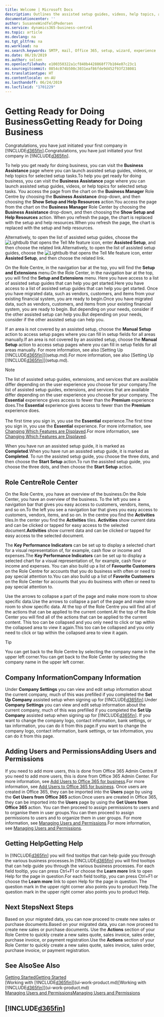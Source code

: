 ```yaml
---
title: Welcome | Microsoft Docs
description: Outlines the assisted setup guides, videos, help topics, and pages and pages to use to get ready for doing business in Business Central.
documentationcenter: ''
author: SusanneWindfeldPedersen
ms.service: dynamics365-business-central
ms.topic: article
ms.devlang: na
ms.tgt_pltfrm: na
ms.workload: na
ms.search.keywords: SMTP, mail, Office 365, setup, wizard, experience
ms.date: 06/19/2019
ms.author: solsen
ms.openlocfilehash: e100350322a1cf840b4428868f77b104e07c23c1
ms.sourcegitcommit: 0854c074b500c3031eaf86fde9d452f93f238081
ms.translationtype: HT
ms.contentlocale: en-AU
ms.lasthandoff: 06/24/2019
ms.locfileid: "1701229"
---
```

# <a name="getting-ready-for-doing-business"></a><span data-ttu-id="4e07f-103">Getting Ready for Doing Business</span><span class="sxs-lookup"><span data-stu-id="4e07f-103">Getting Ready for Doing Business</span></span>
<span data-ttu-id="4e07f-104">Congratulations, you have just initiated your first company in [!INCLUDE[d365fin](includes/d365fin_md.md)].</span><span class="sxs-lookup"><span data-stu-id="4e07f-104">Congratulations, you have just initiated your first company in [!INCLUDE[d365fin](includes/d365fin_md.md)].</span></span>

<span data-ttu-id="4e07f-105">To help you get ready for doing business, you can visit the **Business Assistance** page where you can launch assisted setup guides, videos, or help topics for selected setup tasks.</span><span class="sxs-lookup"><span data-stu-id="4e07f-105">To help you get ready for doing business, you can visit the **Business Assistance** page where you can launch assisted setup guides, videos, or help topics for selected setup tasks.</span></span> <span data-ttu-id="4e07f-106">You access the page from the chart on the **Business Manager** Role Centre by choosing the **Business Assistance** drop-down, and then choosing the **Show Setup and Help Resources** action.</span><span class="sxs-lookup"><span data-stu-id="4e07f-106">You access the page from the chart on the **Business Manager** Role Center by choosing the **Business Assistance** drop-down, and then choosing the **Show Setup and Help Resources** action.</span></span> <span data-ttu-id="4e07f-107">When you refresh the page, the chart is replaced with the setup and help resources.</span><span class="sxs-lookup"><span data-stu-id="4e07f-107">When you refresh the page, the chart is replaced with the setup and help resources.</span></span>

<span data-ttu-id="4e07f-108">Alternatively, to open the list of assisted setup guides, choose the ![Lightbulb that opens the Tell Me feature](media/ui-search/search_small.png "Tell me what you want to do") icon, enter **Assisted Setup**, and then choose the related link.</span><span class="sxs-lookup"><span data-stu-id="4e07f-108">Alternatively, to open the list of assisted setup guides, choose the ![Lightbulb that opens the Tell Me feature](media/ui-search/search_small.png "Tell me what you want to do") icon, enter **Assisted Setup**, and then choose the related link.</span></span>

<span data-ttu-id="4e07f-109">On the Role Centre, in the navigation bar at the top, you will find the **Setup and Extensions** menu.</span><span class="sxs-lookup"><span data-stu-id="4e07f-109">On the Role Center, in the navigation bar at the top, you will find the **Setup and Extensions** menu.</span></span> <span data-ttu-id="4e07f-110">Here you have access to a list of assisted setup guides that can help you get started.</span><span class="sxs-lookup"><span data-stu-id="4e07f-110">Here you have access to a list of assisted setup guides that can help you get started.</span></span> <span data-ttu-id="4e07f-111">Once you have migrated data, such as vendors, customers, and items from your existing financial system, you are ready to begin.</span><span class="sxs-lookup"><span data-stu-id="4e07f-111">Once you have migrated data, such as vendors, customers, and items from your existing financial system, you are ready to begin.</span></span> <span data-ttu-id="4e07f-112">But depending on your needs, consider if the other assisted setup can help you.</span><span class="sxs-lookup"><span data-stu-id="4e07f-112">But depending on your needs, consider if the other assisted setup can help you.</span></span>

<span data-ttu-id="4e07f-113">If an area is not covered by an assisted setup, choose the **Manual Setup** action to access setup pages where you can fill in setup fields for all areas manually.</span><span class="sxs-lookup"><span data-stu-id="4e07f-113">If an area is not covered by an assisted setup, choose the **Manual Setup** action to access setup pages where you can fill in setup fields for all areas manually.</span></span> <span data-ttu-id="4e07f-114">For more information, see also [Setting Up [!INCLUDE[d365fin](includes/d365fin_md.md)]](setup.md).</span><span class="sxs-lookup"><span data-stu-id="4e07f-114">For more information, see also [Setting Up [!INCLUDE[d365fin](includes/d365fin_md.md)]](setup.md).</span></span>

> [!NOTE]  
> <span data-ttu-id="4e07f-115">The list of assisted setup guides, extensions, and services that are available differ depending on the user experience you choose for your company.</span><span class="sxs-lookup"><span data-stu-id="4e07f-115">The list of assisted setup guides, extensions, and services that are available differ depending on the user experience you choose for your company.</span></span> <span data-ttu-id="4e07f-116">The **Essential** experience gives access to fewer than the **Premium** experience does.</span><span class="sxs-lookup"><span data-stu-id="4e07f-116">The **Essential** experience gives access to fewer than the **Premium** experience does.</span></span><br /><br />
> <span data-ttu-id="4e07f-117">The first time you sign in, you use the **Essential** experience.</span><span class="sxs-lookup"><span data-stu-id="4e07f-117">The first time you sign in, you use the **Essential** experience.</span></span> <span data-ttu-id="4e07f-118">For more information, see [Changing Which Features are Displayed](ui-experiences.md).</span><span class="sxs-lookup"><span data-stu-id="4e07f-118">For more information, see [Changing Which Features are Displayed](ui-experiences.md).</span></span>

<span data-ttu-id="4e07f-119">When you have run an assisted setup guide, it is marked as **Completed**.</span><span class="sxs-lookup"><span data-stu-id="4e07f-119">When you have run an assisted setup guide, it is marked as **Completed**.</span></span> <span data-ttu-id="4e07f-120">To run the assisted setup guide, you choose the three dots, and then choose the **Start Setup** action.</span><span class="sxs-lookup"><span data-stu-id="4e07f-120">To run the assisted setup guide, you choose the three dots, and then choose the **Start Setup** action.</span></span>

## <a name="role-center"></a><span data-ttu-id="4e07f-121">Role Centre</span><span class="sxs-lookup"><span data-stu-id="4e07f-121">Role Center</span></span>
<span data-ttu-id="4e07f-122">On the Role Centre, you have an overview of the business.</span><span class="sxs-lookup"><span data-stu-id="4e07f-122">On the Role Center, you have an overview of the business.</span></span> <span data-ttu-id="4e07f-123">To the left you see a navigation bar that gives you easy access to customers, vendors, items, and so on.</span><span class="sxs-lookup"><span data-stu-id="4e07f-123">To the left you see a navigation bar that gives you easy access to customers, vendors, items, and so on.</span></span> <span data-ttu-id="4e07f-124">In the centre you find the **Activities** tiles.</span><span class="sxs-lookup"><span data-stu-id="4e07f-124">In the center you find the **Activities** tiles.</span></span> <span data-ttu-id="4e07f-125">**Activities** show current data and can be clicked or tapped for easy access to the selected document.</span><span class="sxs-lookup"><span data-stu-id="4e07f-125">**Activities** show current data and can be clicked or tapped for easy access to the selected document.</span></span>

<span data-ttu-id="4e07f-126">The **Key Performance Indicators** can be set up to display a selected chart for a visual representation of, for example, cash flow or income and expenses.</span><span class="sxs-lookup"><span data-stu-id="4e07f-126">The **Key Performance Indicators** can be set up to display a selected chart for a visual representation of, for example, cash flow or income and expenses.</span></span> <span data-ttu-id="4e07f-127">You can also build up a list of **Favourite Customers** on the Role Centre for accounts that you do business with often or need to pay special attention to.</span><span class="sxs-lookup"><span data-stu-id="4e07f-127">You can also build up a list of **Favorite Customers** on the Role Center for accounts that you do business with often or need to pay special attention to.</span></span>

<span data-ttu-id="4e07f-128">Use the arrows to collapse a part of the page and make more room to show specific data.</span><span class="sxs-lookup"><span data-stu-id="4e07f-128">Use the arrows to collapse a part of the page and make more room to show specific data.</span></span> <span data-ttu-id="4e07f-129">At the top of the Role Centre you will find all of the actions that can be applied to the current content.</span><span class="sxs-lookup"><span data-stu-id="4e07f-129">At the top of the Role Center you will find all of the actions that can be applied to the current content.</span></span> <span data-ttu-id="4e07f-130">This too can be collapsed and you only need to click or tap within the collapsed area to view it again.</span><span class="sxs-lookup"><span data-stu-id="4e07f-130">This too can be collapsed and you only need to click or tap within the collapsed area to view it again.</span></span>

> [!TIP]  
> <span data-ttu-id="4e07f-131">You can get back to the Role Centre by selecting the company name in the upper left corner.</span><span class="sxs-lookup"><span data-stu-id="4e07f-131">You can get back to the Role Center by selecting the company name in the upper left corner.</span></span>

## <a name="company-information"></a><span data-ttu-id="4e07f-132">Company Information</span><span class="sxs-lookup"><span data-stu-id="4e07f-132">Company Information</span></span>
<span data-ttu-id="4e07f-133">Under **Company Settings** you can view and edit setup information about the current company, much of this was prefilled if you completed the **Set Up Company** assisted setup when signing up for [!INCLUDE[d365fin](includes/d365fin_md.md)].</span><span class="sxs-lookup"><span data-stu-id="4e07f-133">Under **Company Settings** you can view and edit setup information about the current company, much of this was prefilled if you completed the **Set Up Company** assisted setup when signing up for [!INCLUDE[d365fin](includes/d365fin_md.md)].</span></span> <span data-ttu-id="4e07f-134">If you want to change the company logo, contact information, bank settings, or tax information, you can do it from this page.</span><span class="sxs-lookup"><span data-stu-id="4e07f-134">If you want to change the company logo, contact information, bank settings, or tax information, you can do it from this page.</span></span>    

## <a name="adding-users-and-permissions"></a><span data-ttu-id="4e07f-135">Adding Users and Permissions</span><span class="sxs-lookup"><span data-stu-id="4e07f-135">Adding Users and Permissions</span></span>
<span data-ttu-id="4e07f-136">If you need to add more users, this is done from Office 365 Admin Centre.</span><span class="sxs-lookup"><span data-stu-id="4e07f-136">If you need to add more users, this is done from Office 365 Admin Center.</span></span> <span data-ttu-id="4e07f-137">For more information, see [Add Users to Office 365 for business](https://support.office.com/en-us/article/Add-users-to-Office-365-for-business-435ccec3-09dd-4587-9ebd-2f3cad6bc2bc).</span><span class="sxs-lookup"><span data-stu-id="4e07f-137">For more information, see [Add Users to Office 365 for business](https://support.office.com/en-us/article/Add-users-to-Office-365-for-business-435ccec3-09dd-4587-9ebd-2f3cad6bc2bc).</span></span> <span data-ttu-id="4e07f-138">Once users are created in Office 365, they can be imported into the **Users** page by using the **Get Users from Office 365** action.</span><span class="sxs-lookup"><span data-stu-id="4e07f-138">Once users are created in Office 365, they can be imported into the **Users** page by using the **Get Users from Office 365** action.</span></span> <span data-ttu-id="4e07f-139">You can then proceed to assign permissions to users and to organise them in user groups.</span><span class="sxs-lookup"><span data-stu-id="4e07f-139">You can then proceed to assign permissions to users and to organize them in user groups.</span></span> <span data-ttu-id="4e07f-140">For more information, see [Managing Users and Permissions](ui-how-users-permissions.md).</span><span class="sxs-lookup"><span data-stu-id="4e07f-140">For more information, see [Managing Users and Permissions](ui-how-users-permissions.md).</span></span>  

## <a name="getting-help"></a><span data-ttu-id="4e07f-141">Getting Help</span><span class="sxs-lookup"><span data-stu-id="4e07f-141">Getting Help</span></span>
<span data-ttu-id="4e07f-142">In [!INCLUDE[d365fin](includes/d365fin_md.md)] you will find tooltips that can help guide you through the various business processes.</span><span class="sxs-lookup"><span data-stu-id="4e07f-142">In [!INCLUDE[d365fin](includes/d365fin_md.md)] you will find tooltips that can help guide you through the various business processes.</span></span> <span data-ttu-id="4e07f-143">For each field tooltip, you can press Ctrl+F1 or choose the **Learn more** link to open Help for the page in question.</span><span class="sxs-lookup"><span data-stu-id="4e07f-143">For each field tooltip, you can press Ctrl+F1 or choose the **Learn more** link to open Help for the page in question.</span></span> <span data-ttu-id="4e07f-144">The question mark in the upper right corner also points you to product Help.</span><span class="sxs-lookup"><span data-stu-id="4e07f-144">The question mark in the upper right corner also points you to product Help.</span></span>

## <a name="next-steps"></a><span data-ttu-id="4e07f-145">Next Steps</span><span class="sxs-lookup"><span data-stu-id="4e07f-145">Next Steps</span></span>
<span data-ttu-id="4e07f-146">Based on your migrated data, you can now proceed to create new sales or purchase documents.</span><span class="sxs-lookup"><span data-stu-id="4e07f-146">Based on your migrated data, you can now proceed to create new sales or purchase documents.</span></span> <span data-ttu-id="4e07f-147">Use the **Actions** section of your Role Centre to quickly create a new sales quote, sales invoice, sales order, purchase invoice, or payment registration.</span><span class="sxs-lookup"><span data-stu-id="4e07f-147">Use the **Actions** section of your Role Center to quickly create a new sales quote, sales invoice, sales order, purchase invoice, or payment registration.</span></span>

## <a name="see-also"></a><span data-ttu-id="4e07f-148">See Also</span><span class="sxs-lookup"><span data-stu-id="4e07f-148">See Also</span></span>
[<span data-ttu-id="4e07f-149">Getting Started</span><span class="sxs-lookup"><span data-stu-id="4e07f-149">Getting Started</span></span>](product-get-started.md)  
<span data-ttu-id="4e07f-150">[Working with [!INCLUDE[d365fin](includes/d365fin_md.md)]](ui-work-product.md)</span><span class="sxs-lookup"><span data-stu-id="4e07f-150">[Working with [!INCLUDE[d365fin](includes/d365fin_md.md)]](ui-work-product.md)</span></span>  
[<span data-ttu-id="4e07f-151">Managing Users and Permissions</span><span class="sxs-lookup"><span data-stu-id="4e07f-151">Managing Users and Permissions</span></span>](ui-how-users-permissions.md)

## [!INCLUDE[d365fin](includes/free_trial_md.md)]  
